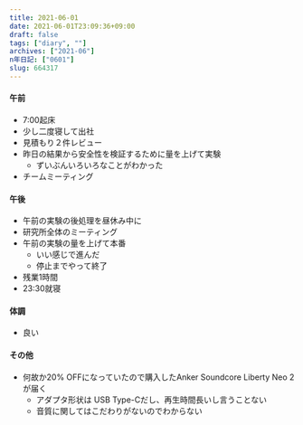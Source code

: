 ```yaml
---
title: 2021-06-01
date: 2021-06-01T23:09:36+09:00
draft: false
tags: ["diary", ""]
archives: ["2021-06"]
n年日記: ["0601"]
slug: 664317
---
```

#### 午前
- 7:00起床
- 少し二度寝して出社
- 見積もり２件レビュー
- 昨日の結果から安全性を検証するために量を上げて実験
  - ずいぶんいろいろなことがわかった
- チームミーティング
#### 午後
- 午前の実験の後処理を昼休み中に
- 研究所全体のミーティング
- 午前の実験の量を上げて本番
  - いい感じで進んだ
  - 停止までやって終了
- 残業1時間
- 23:30就寝
#### 体調
- 良い
#### その他
- 何故か20% OFFになっていたので購入したAnker Soundcore Liberty Neo 2が届く
  - アダプタ形状は USB Type-Cだし、再生時間長いし言うことない
  - 音質に関してはこだわりがないのでわからない
 